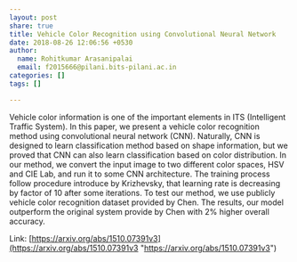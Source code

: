 ```yaml
---
layout: post
share: true
title: Vehicle Color Recognition using Convolutional Neural Network
date: 2018-08-26 12:06:56 +0530
author:
  name: Rohitkumar Arasanipalai
  email: f2015666@pilani.bits-pilani.ac.in
categories: []
tags: []

---
```

Vehicle color information is one of the important elements in ITS (Intelligent Traffic System). In this paper, we present a vehicle color recognition method using convolutional neural network (CNN). Naturally, CNN is designed to learn classification method based on shape information, but we proved that CNN can also learn classification based on color distribution. In our method, we convert the input image to two different color spaces, HSV and CIE Lab, and run it to some CNN architecture. The training process follow procedure introduce by Krizhevsky, that learning rate is decreasing by factor of 10 after some iterations. To test our method, we use publicly vehicle color recognition dataset provided by Chen. The results, our model outperform the original system provide by Chen with 2% higher overall accuracy.  

Link: [https://arxiv.org/abs/1510.07391v3](https://arxiv.org/abs/1510.07391v3 "https://arxiv.org/abs/1510.07391v3")